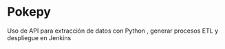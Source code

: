 # Pokepy
Uso de API para extracción de datos con Python , generar procesos ETL y despliegue en Jenkins
